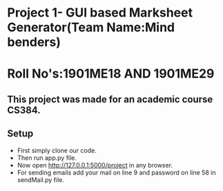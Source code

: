 # Project 1- GUI based Marksheet Generator(Team Name:Mind benders)

# Roll No's:1901ME18 AND 1901ME29

## This project was made for an academic course CS384.

## Setup
- First simply clone our code.
- Then run app.py file.
- Now open http://127.0.0.1:5000/project in any browser.
- For sending emails add your mail on line 9 and password on line 58 in sendMail.py file.




